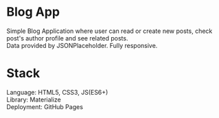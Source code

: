 # Blog App

Simple Blog Application where user can read or create new posts, check post's author profile and see related posts. <br/> Data provided by JSONPlaceholder. Fully responsive.

# Stack

Language: HTML5, CSS3, JS(ES6+) <br/>
Library: Materialize <br/>
Deployment: GitHub Pages 
